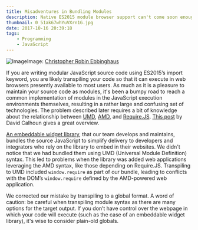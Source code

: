 ```yaml
---
title: Misadventures in Bundling Modules
description: Native ES2015 module browser support can't come soon enough.
thumbnail: 0_51ak67whYuVXrn1G.jpg
date: 2017-10-16 20:39:18
tags:
    - Programming
    - JavaScript
---
```


<!-- markdownlint-disable no-inline-html -->
![Image](0_51ak67whYuVXrn1G.jpg)<span class="caption">Image: [Christopher Robin Ebbinghaus](https://unsplash.com/@cebbbinghaus)</span>
<!-- markdownlint-enable no-inline-html -->

If you are writing modular JavaScript source code using ES2015’s import keyword, you are likely transpiling your code so that it can execute in web browsers presently available to most users. As much as it is a pleasure to maintain your source code as modules, it's been a bumpy road to reach a common implementation of modules in the JavaScript execution environments themselves, resulting in a rather large and confusing set of technologies. The problem described later requires a bit of knowledge about the relationship between [UMD](https://github.com/umdjs/umd), [AMD](http://requirejs.org/docs/whyamd.html), and [Require.JS](http://requirejs.org). [This post](http://davidbcalhoun.com/2014/what-is-amd-commonjs-and-umd) by David Calhoun gives a great overview.

[An embeddable widget library](https://success.mindtouch.com/Integrations/Touchpoints), that our team develops and maintains, bundles the source JavaScript to simplify delivery to developers and integrators who rely on the library to embed in their websites. We didn't notice that we had bundled them using UMD (Universal Module Definition) syntax. This led to problems when the library was added web applications leveraging the AMD syntax, like those depending on Require.JS. Transpiling to UMD included `window.require` as part of our bundle, leading to conflicts with the DOM’s `window.require` defined by the AMD-powered web application.

We corrected our mistake by transpiling to a global format. A word of caution: be careful when transpiling module syntax as there are many options for the target output. If you don’t have control over the webpage in which your code will execute (such as the case of an embeddable widget library), it's wise to consider plain-old globals.
